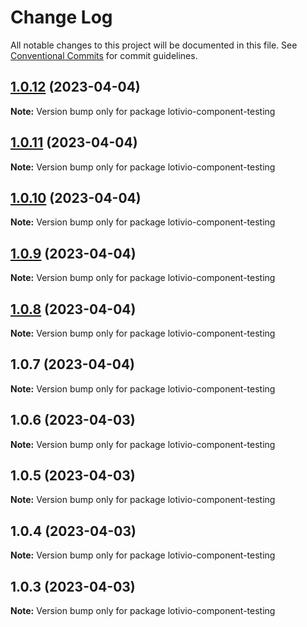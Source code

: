 # Change Log

All notable changes to this project will be documented in this file.
See [Conventional Commits](https://conventionalcommits.org) for commit guidelines.

## [1.0.12](https://github.com/lotiviot/lerna-monorepo/compare/lotivio-component-testing@1.0.11...lotivio-component-testing@1.0.12) (2023-04-04)

**Note:** Version bump only for package lotivio-component-testing





## [1.0.11](https://github.com/lotiviot/lerna-monorepo/compare/lotivio-component-testing@1.0.10...lotivio-component-testing@1.0.11) (2023-04-04)

**Note:** Version bump only for package lotivio-component-testing





## [1.0.10](https://github.com/lotiviot/lerna-monorepo/compare/lotivio-component-testing@1.0.9...lotivio-component-testing@1.0.10) (2023-04-04)

**Note:** Version bump only for package lotivio-component-testing





## [1.0.9](https://github.com/lotiviot/lotivio-component-testing/compare/lotivio-component-testing@1.0.8...lotivio-component-testing@1.0.9) (2023-04-04)

**Note:** Version bump only for package lotivio-component-testing





## [1.0.8](https://github.com/lotiviot/lotivio-component-testing/compare/lotivio-component-testing@1.0.7...lotivio-component-testing@1.0.8) (2023-04-04)

**Note:** Version bump only for package lotivio-component-testing





## 1.0.7 (2023-04-04)

**Note:** Version bump only for package lotivio-component-testing





## 1.0.6 (2023-04-03)

**Note:** Version bump only for package lotivio-component-testing





## 1.0.5 (2023-04-03)

**Note:** Version bump only for package lotivio-component-testing





## 1.0.4 (2023-04-03)

**Note:** Version bump only for package lotivio-component-testing





## 1.0.3 (2023-04-03)

**Note:** Version bump only for package lotivio-component-testing
